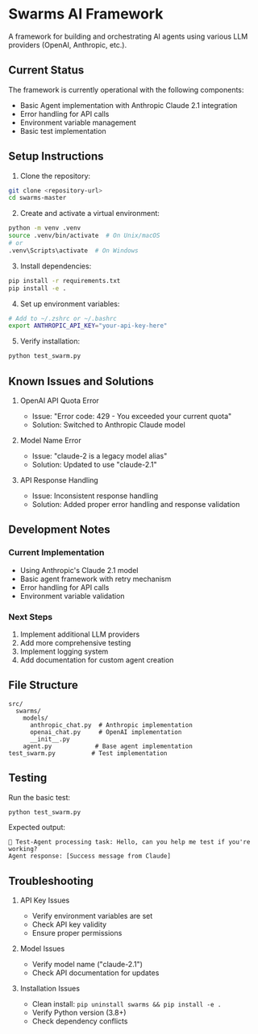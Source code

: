 # Swarms AI Framework

A framework for building and orchestrating AI agents using various LLM providers (OpenAI, Anthropic, etc.).

## Current Status

The framework is currently operational with the following components:
- Basic Agent implementation with Anthropic Claude 2.1 integration
- Error handling for API calls
- Environment variable management
- Basic test implementation

## Setup Instructions

1. Clone the repository:
```bash
git clone <repository-url>
cd swarms-master
```

2. Create and activate a virtual environment:
```bash
python -m venv .venv
source .venv/bin/activate  # On Unix/macOS
# or
.venv\Scripts\activate  # On Windows
```

3. Install dependencies:
```bash
pip install -r requirements.txt
pip install -e .
```

4. Set up environment variables:
```bash
# Add to ~/.zshrc or ~/.bashrc
export ANTHROPIC_API_KEY="your-api-key-here"
```

5. Verify installation:
```bash
python test_swarm.py
```

## Known Issues and Solutions

1. OpenAI API Quota Error
   - Issue: "Error code: 429 - You exceeded your current quota"
   - Solution: Switched to Anthropic Claude model

2. Model Name Error
   - Issue: "claude-2 is a legacy model alias"
   - Solution: Updated to use "claude-2.1"

3. API Response Handling
   - Issue: Inconsistent response handling
   - Solution: Added proper error handling and response validation

## Development Notes

### Current Implementation
- Using Anthropic's Claude 2.1 model
- Basic agent framework with retry mechanism
- Error handling for API calls
- Environment variable validation

### Next Steps
1. Implement additional LLM providers
2. Add more comprehensive testing
3. Implement logging system
4. Add documentation for custom agent creation

## File Structure
```
src/
  swarms/
    models/
      anthropic_chat.py  # Anthropic implementation
      openai_chat.py     # OpenAI implementation
      __init__.py
    agent.py            # Base agent implementation
test_swarm.py          # Test implementation
```

## Testing

Run the basic test:
```bash
python test_swarm.py
```

Expected output:
```
🤖 Test-Agent processing task: Hello, can you help me test if you're working?
Agent response: [Success message from Claude]
```

## Troubleshooting

1. API Key Issues
   - Verify environment variables are set
   - Check API key validity
   - Ensure proper permissions

2. Model Issues
   - Verify model name ("claude-2.1")
   - Check API documentation for updates

3. Installation Issues
   - Clean install: `pip uninstall swarms && pip install -e .`
   - Verify Python version (3.8+)
   - Check dependency conflicts 